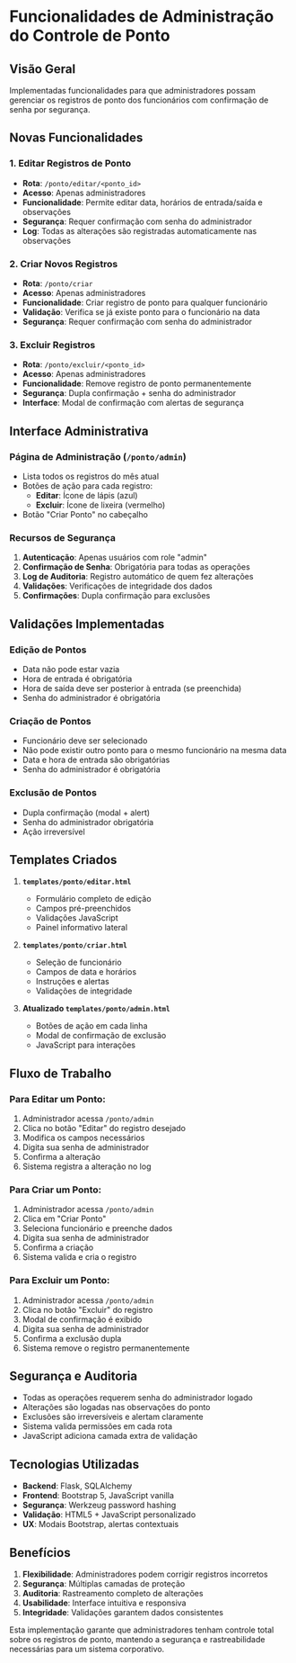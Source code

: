 # Funcionalidades de Administração do Controle de Ponto

## Visão Geral

Implementadas funcionalidades para que administradores possam gerenciar os registros de ponto dos funcionários com confirmação de senha por segurança.

## Novas Funcionalidades

### 1. Editar Registros de Ponto
- **Rota**: `/ponto/editar/<ponto_id>`
- **Acesso**: Apenas administradores
- **Funcionalidade**: Permite editar data, horários de entrada/saída e observações
- **Segurança**: Requer confirmação com senha do administrador
- **Log**: Todas as alterações são registradas automaticamente nas observações

### 2. Criar Novos Registros
- **Rota**: `/ponto/criar`
- **Acesso**: Apenas administradores
- **Funcionalidade**: Criar registro de ponto para qualquer funcionário
- **Validação**: Verifica se já existe ponto para o funcionário na data
- **Segurança**: Requer confirmação com senha do administrador

### 3. Excluir Registros
- **Rota**: `/ponto/excluir/<ponto_id>`
- **Acesso**: Apenas administradores
- **Funcionalidade**: Remove registro de ponto permanentemente
- **Segurança**: Dupla confirmação + senha do administrador
- **Interface**: Modal de confirmação com alertas de segurança

## Interface Administrativa

### Página de Administração (`/ponto/admin`)
- Lista todos os registros do mês atual
- Botões de ação para cada registro:
  - **Editar**: Ícone de lápis (azul)
  - **Excluir**: Ícone de lixeira (vermelho)
- Botão "Criar Ponto" no cabeçalho

### Recursos de Segurança
1. **Autenticação**: Apenas usuários com role "admin"
2. **Confirmação de Senha**: Obrigatória para todas as operações
3. **Log de Auditoria**: Registro automático de quem fez alterações
4. **Validações**: Verificações de integridade dos dados
5. **Confirmações**: Dupla confirmação para exclusões

## Validações Implementadas

### Edição de Pontos
- Data não pode estar vazia
- Hora de entrada é obrigatória
- Hora de saída deve ser posterior à entrada (se preenchida)
- Senha do administrador é obrigatória

### Criação de Pontos
- Funcionário deve ser selecionado
- Não pode existir outro ponto para o mesmo funcionário na mesma data
- Data e hora de entrada são obrigatórias
- Senha do administrador é obrigatória

### Exclusão de Pontos
- Dupla confirmação (modal + alert)
- Senha do administrador obrigatória
- Ação irreversível

## Templates Criados

1. **`templates/ponto/editar.html`**
   - Formulário completo de edição
   - Campos pré-preenchidos
   - Validações JavaScript
   - Painel informativo lateral

2. **`templates/ponto/criar.html`**
   - Seleção de funcionário
   - Campos de data e horários
   - Instruções e alertas
   - Validações de integridade

3. **Atualizado `templates/ponto/admin.html`**
   - Botões de ação em cada linha
   - Modal de confirmação de exclusão
   - JavaScript para interações

## Fluxo de Trabalho

### Para Editar um Ponto:
1. Administrador acessa `/ponto/admin`
2. Clica no botão "Editar" do registro desejado
3. Modifica os campos necessários
4. Digita sua senha de administrador
5. Confirma a alteração
6. Sistema registra a alteração no log

### Para Criar um Ponto:
1. Administrador acessa `/ponto/admin`
2. Clica em "Criar Ponto"
3. Seleciona funcionário e preenche dados
4. Digita sua senha de administrador
5. Confirma a criação
6. Sistema valida e cria o registro

### Para Excluir um Ponto:
1. Administrador acessa `/ponto/admin`
2. Clica no botão "Excluir" do registro
3. Modal de confirmação é exibido
4. Digita sua senha de administrador
5. Confirma a exclusão dupla
6. Sistema remove o registro permanentemente

## Segurança e Auditoria

- Todas as operações requerem senha do administrador logado
- Alterações são logadas nas observações do ponto
- Exclusões são irreversíveis e alertam claramente
- Sistema valida permissões em cada rota
- JavaScript adiciona camada extra de validação

## Tecnologias Utilizadas

- **Backend**: Flask, SQLAlchemy
- **Frontend**: Bootstrap 5, JavaScript vanilla
- **Segurança**: Werkzeug password hashing
- **Validação**: HTML5 + JavaScript personalizado
- **UX**: Modais Bootstrap, alertas contextuais

## Benefícios

1. **Flexibilidade**: Administradores podem corrigir registros incorretos
2. **Segurança**: Múltiplas camadas de proteção
3. **Auditoria**: Rastreamento completo de alterações
4. **Usabilidade**: Interface intuitiva e responsiva
5. **Integridade**: Validações garantem dados consistentes

Esta implementação garante que administradores tenham controle total sobre os registros de ponto, mantendo a segurança e rastreabilidade necessárias para um sistema corporativo.
